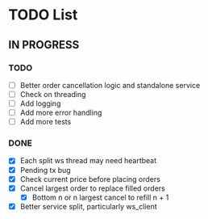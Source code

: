 # TODO List

## IN PROGRESS

### TODO

- [ ] Better order cancellation logic and standalone service
- [ ] Check on threading
- [ ] Add logging
- [ ] Add more error handling
- [ ] Add more tests

### DONE

- [x] Each split ws thread may need heartbeat
- [x] Pending tx bug
- [x] Check current price before placing orders
- [x] Cancel largest order to replace filled orders
  - [x] Bottom n or n largest cancel to refill n + 1
- [x] Better service split, particularly ws_client
